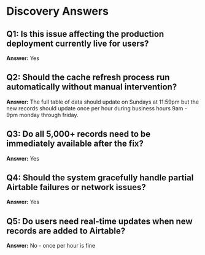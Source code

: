 # Discovery Answers

## Q1: Is this issue affecting the production deployment currently live for users?
**Answer:** Yes

## Q2: Should the cache refresh process run automatically without manual intervention?
**Answer:** The full table of data should update on Sundays at 11:59pm but the new records should update once per hour during business hours 9am - 9pm monday through friday.

## Q3: Do all 5,000+ records need to be immediately available after the fix?
**Answer:** Yes

## Q4: Should the system gracefully handle partial Airtable failures or network issues?
**Answer:** Yes

## Q5: Do users need real-time updates when new records are added to Airtable?
**Answer:** No - once per hour is fine
